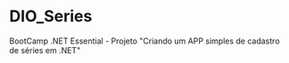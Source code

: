 # DIO_Series
BootCamp .NET Essential - Projeto "Criando um APP  simples de cadastro de séries em .NET" 
